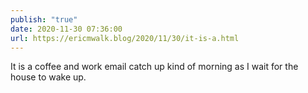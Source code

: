 ```yaml
---
publish: "true"
date: 2020-11-30 07:36:00
url: https://ericmwalk.blog/2020/11/30/it-is-a.html
---
```


It is a coffee and work email catch up kind of morning as I wait for the house to wake up.